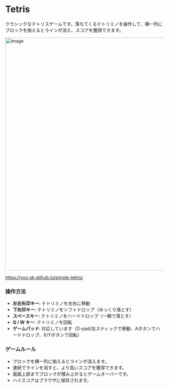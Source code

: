 # Tetris
クラシックなテトリスゲームです。落ちてくるテトリミノを操作して、横一列にブロックを揃えるとラインが消え、スコアを獲得できます。

<img width="557" height="738" alt="image" src="https://github.com/user-attachments/assets/218bb4d3-551f-4200-a538-4ce32e3ee16c" />

https://you-sk.github.io/simple-tetris/

### 操作方法

- **左右矢印キー**: テトリミノを左右に移動
- **下矢印キー**: テトリミノをソフトドロップ（ゆっくり落とす）
- **スペースキー**: テトリミノをハードドロップ（一瞬で落とす）
- **Q / W キー**: テトリミノを回転
- **ゲームパッド**: 対応しています（D-pad/左スティックで移動、Aボタンでハードドロップ、X/Yボタンで回転）

### ゲームルール

- ブロックを横一列に揃えるとラインが消えます。
- 連続でラインを消すと、より高いスコアを獲得できます。
- 画面上部までブロックが積み上がるとゲームオーバーです。
- ハイスコアはブラウザに保存されます。
